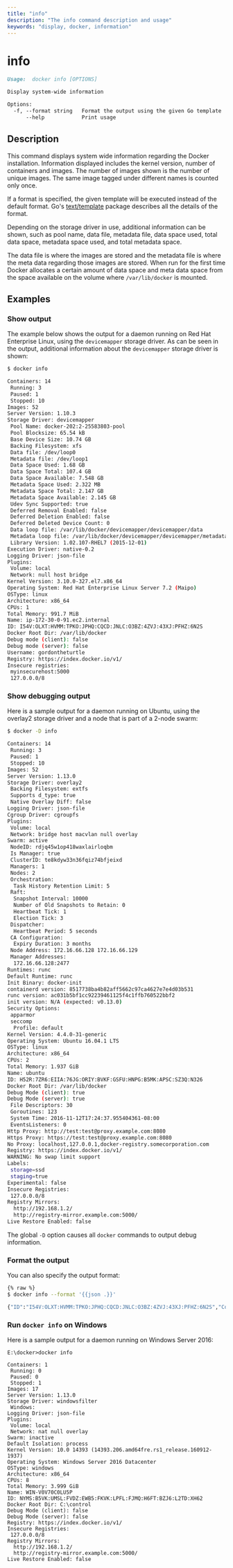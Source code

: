 ```yaml
---
title: "info"
description: "The info command description and usage"
keywords: "display, docker, information"
---
```


<!-- This file is maintained within the docker/docker Github
     repository at https://github.com/docker/docker/. Make all
     pull requests against that repo. If you see this file in
     another repository, consider it read-only there, as it will
     periodically be overwritten by the definitive file. Pull
     requests which include edits to this file in other repositories
     will be rejected.
-->

# info

```markdown
Usage:  docker info [OPTIONS]

Display system-wide information

Options:
  -f, --format string   Format the output using the given Go template
      --help            Print usage
```

## Description

This command displays system wide information regarding the Docker installation.
Information displayed includes the kernel version, number of containers and images.
The number of images shown is the number of unique images. The same image tagged
under different names is counted only once.

If a format is specified, the given template will be executed instead of the
default format. Go's [text/template](http://golang.org/pkg/text/template/) package
describes all the details of the format.

Depending on the storage driver in use, additional information can be shown, such
as pool name, data file, metadata file, data space used, total data space, metadata
space used, and total metadata space.

The data file is where the images are stored and the metadata file is where the
meta data regarding those images are stored. When run for the first time Docker
allocates a certain amount of data space and meta data space from the space
available on the volume where `/var/lib/docker` is mounted.

## Examples

### Show output

The example below shows the output for a daemon running on Red Hat Enterprise Linux,
using the `devicemapper` storage driver. As can be seen in the output, additional
information about the `devicemapper` storage driver is shown:

```bash
$ docker info

Containers: 14
 Running: 3
 Paused: 1
 Stopped: 10
Images: 52
Server Version: 1.10.3
Storage Driver: devicemapper
 Pool Name: docker-202:2-25583803-pool
 Pool Blocksize: 65.54 kB
 Base Device Size: 10.74 GB
 Backing Filesystem: xfs
 Data file: /dev/loop0
 Metadata file: /dev/loop1
 Data Space Used: 1.68 GB
 Data Space Total: 107.4 GB
 Data Space Available: 7.548 GB
 Metadata Space Used: 2.322 MB
 Metadata Space Total: 2.147 GB
 Metadata Space Available: 2.145 GB
 Udev Sync Supported: true
 Deferred Removal Enabled: false
 Deferred Deletion Enabled: false
 Deferred Deleted Device Count: 0
 Data loop file: /var/lib/docker/devicemapper/devicemapper/data
 Metadata loop file: /var/lib/docker/devicemapper/devicemapper/metadata
 Library Version: 1.02.107-RHEL7 (2015-12-01)
Execution Driver: native-0.2
Logging Driver: json-file
Plugins:
 Volume: local
 Network: null host bridge
Kernel Version: 3.10.0-327.el7.x86_64
Operating System: Red Hat Enterprise Linux Server 7.2 (Maipo)
OSType: linux
Architecture: x86_64
CPUs: 1
Total Memory: 991.7 MiB
Name: ip-172-30-0-91.ec2.internal
ID: I54V:OLXT:HVMM:TPKO:JPHQ:CQCD:JNLC:O3BZ:4ZVJ:43XJ:PFHZ:6N2S
Docker Root Dir: /var/lib/docker
Debug mode (client): false
Debug mode (server): false
Username: gordontheturtle
Registry: https://index.docker.io/v1/
Insecure registries:
 myinsecurehost:5000
 127.0.0.0/8
```

### Show debugging output

Here is a sample output for a daemon running on Ubuntu, using the overlay2
storage driver and a node that is part of a 2-node swarm:

```bash
$ docker -D info

Containers: 14
 Running: 3
 Paused: 1
 Stopped: 10
Images: 52
Server Version: 1.13.0
Storage Driver: overlay2
 Backing Filesystem: extfs
 Supports d_type: true
 Native Overlay Diff: false
Logging Driver: json-file
Cgroup Driver: cgroupfs
Plugins:
 Volume: local
 Network: bridge host macvlan null overlay
Swarm: active
 NodeID: rdjq45w1op418waxlairloqbm
 Is Manager: true
 ClusterID: te8kdyw33n36fqiz74bfjeixd
 Managers: 1
 Nodes: 2
 Orchestration:
  Task History Retention Limit: 5
 Raft:
  Snapshot Interval: 10000
  Number of Old Snapshots to Retain: 0
  Heartbeat Tick: 1
  Election Tick: 3
 Dispatcher:
  Heartbeat Period: 5 seconds
 CA Configuration:
  Expiry Duration: 3 months
 Node Address: 172.16.66.128 172.16.66.129
 Manager Addresses:
  172.16.66.128:2477
Runtimes: runc
Default Runtime: runc
Init Binary: docker-init
containerd version: 8517738ba4b82aff5662c97ca4627e7e4d03b531
runc version: ac031b5bf1cc92239461125f4c1ffb760522bbf2
init version: N/A (expected: v0.13.0)
Security Options:
 apparmor
 seccomp
  Profile: default
Kernel Version: 4.4.0-31-generic
Operating System: Ubuntu 16.04.1 LTS
OSType: linux
Architecture: x86_64
CPUs: 2
Total Memory: 1.937 GiB
Name: ubuntu
ID: H52R:7ZR6:EIIA:76JG:ORIY:BVKF:GSFU:HNPG:B5MK:APSC:SZ3Q:N326
Docker Root Dir: /var/lib/docker
Debug Mode (client): true
Debug Mode (server): true
 File Descriptors: 30
 Goroutines: 123
 System Time: 2016-11-12T17:24:37.955404361-08:00
 EventsListeners: 0
Http Proxy: http://test:test@proxy.example.com:8080
Https Proxy: https://test:test@proxy.example.com:8080
No Proxy: localhost,127.0.0.1,docker-registry.somecorporation.com
Registry: https://index.docker.io/v1/
WARNING: No swap limit support
Labels:
 storage=ssd
 staging=true
Experimental: false
Insecure Registries:
 127.0.0.0/8
Registry Mirrors:
  http://192.168.1.2/
  http://registry-mirror.example.com:5000/
Live Restore Enabled: false
```

The global `-D` option causes all `docker` commands to output debug information.

### Format the output

You can also specify the output format:

```bash
{% raw %}
$ docker info --format '{{json .}}'

{"ID":"I54V:OLXT:HVMM:TPKO:JPHQ:CQCD:JNLC:O3BZ:4ZVJ:43XJ:PFHZ:6N2S","Containers":14, ...}
```

### Run `docker info` on Windows

Here is a sample output for a daemon running on Windows Server 2016:

```none
E:\docker>docker info

Containers: 1
 Running: 0
 Paused: 0
 Stopped: 1
Images: 17
Server Version: 1.13.0
Storage Driver: windowsfilter
 Windows:
Logging Driver: json-file
Plugins:
 Volume: local
 Network: nat null overlay
Swarm: inactive
Default Isolation: process
Kernel Version: 10.0 14393 (14393.206.amd64fre.rs1_release.160912-1937)
Operating System: Windows Server 2016 Datacenter
OSType: windows
Architecture: x86_64
CPUs: 8
Total Memory: 3.999 GiB
Name: WIN-V0V70C0LU5P
ID: NYMS:B5VK:UMSL:FVDZ:EWB5:FKVK:LPFL:FJMQ:H6FT:BZJ6:L2TD:XH62
Docker Root Dir: C:\control
Debug Mode (client): false
Debug Mode (server): false
Registry: https://index.docker.io/v1/
Insecure Registries:
 127.0.0.0/8
Registry Mirrors:
  http://192.168.1.2/
  http://registry-mirror.example.com:5000/
Live Restore Enabled: false
```
